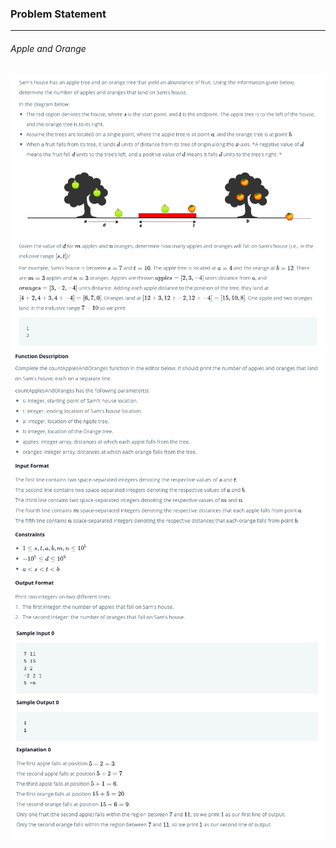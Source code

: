 ### Problem Statement

---

###### Apple and Orange

![](./que1.png)
![](./que2.png)
![](./que3.png)

